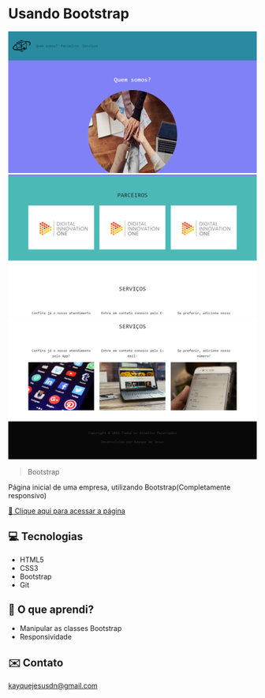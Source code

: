 # Usando Bootstrap

![preview](assets/preview.png)
![preview](assets/preview2.png)
![preview](assets/preview3.png)

>Bootstrap

Página inicial de uma empresa, utilizando Bootstrap(Completamente responsivo)

[🔗 Clique aqui para acessar a página]()

## 💻 Tecnologias

- HTML5
- CSS3
- Bootstrap
- Git

## 📖 O que aprendi?

- Manipular as classes Bootstrap
- Responsividade

## ✉️ Contato

kayquejesusdn@gmail.com